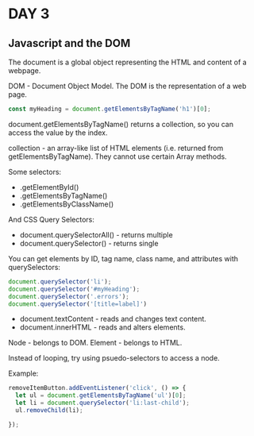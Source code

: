 # DAY 3
## Javascript and the DOM

The document is a global object representing the HTML and content of a webpage.

DOM - Document Object Model. The DOM is the representation of a web page.

```javascript
const myHeading = document.getElementsByTagName('h1')[0];
```
document.getElementsByTagName() returns a collection, so you can access the value by the index.

collection - an array-like list of HTML elements (i.e. returned from getElementsByTagName). They cannot use certain Array methods.

Some selectors:
* .getElementById()
* .getElementsByTagName()
* .getElementsByClassName()

And CSS Query Selectors:
* document.querySelectorAll() - returns multiple
* document.querySelector() - returns single

You can get elements by ID, tag name, class name, and attributes with querySelectors: 

```javascript
document.querySelector('li');
document.querySelector('#myHeading');
document.querySelector('.errors');
document.querySelector('[title=label]')
```

* document.textContent - reads and changes text content.
* document.innerHTML - reads and alters elements.

Node - belongs to DOM.
Element - belongs to HTML.

Instead of looping, try using psuedo-selectors to access a node.

Example: 
```javascript
removeItemButton.addEventListener('click', () => {
  let ul = document.getElementsByTagName('ul')[0];
  let li = document.querySelector('li:last-child');
  ul.removeChild(li);

});
```